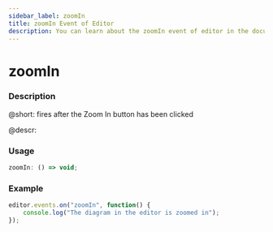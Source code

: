 ```yaml
---
sidebar_label: zoomIn
title: zoomIn Event of Editor
description: You can learn about the zoomIn event of editor in the documentation of the DHTMLX JavaScript Diagram library. Browse developer guides and API reference, try out code examples and live demos, and download a free 30-day evaluation version of DHTMLX Diagram.
---
```


# zoomIn

### Description

@short: fires after the Zoom In button has been clicked

@descr:

### Usage

~~~js
zoomIn: () => void;
~~~

### Example

~~~js
editor.events.on("zoomIn", function() {
    console.log("The diagram in the editor is zoomed in");
});
~~~
